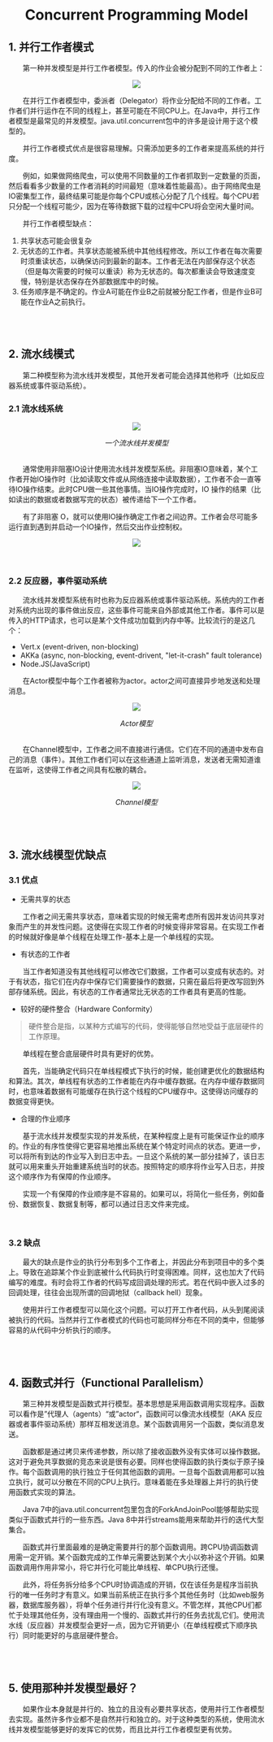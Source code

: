 # <center>Concurrent Programming Model</center>



## 1. 并行工作者模式
&#12288;&#12288;第一种并发模型是并行工作者模型。传入的作业会被分配到不同的工作者上：

<p align="center">
  <img src="./Images/pgm_model1.png"/>
</p>

&#12288;&#12288;在并行工作者模型中，委派者（Delegator）将作业分配给不同的工作者。工作者们并行运作在不同的线程上，甚至可能在不同CPU上。在Java中，并行工作者模型是最常见的并发模型。java.util.concurrent包中的许多是设计用于这个模型的。

&#12288;&#12288;并行工作者模式优点是很容易理解。只需添加更多的工作者来提高系统的并行度。

&#12288;&#12288;例如，如果做网络爬虫，可以使用不同数量的工作者抓取到一定数量的页面，然后看看多少数量的工作者消耗的时间最短（意味着性能最高）。由于网络爬虫是IO密集型工作，最终结果可能是你每个CPU或核心分配了几个线程。每个CPU若只分配一个线程可能少，因为在等待数据下载的过程中CPU将会空闲大量时间。

&#12288;&#12288;并行工作者模型缺点：
1. 共享状态可能会很复杂
2. 无状态的工作者。共享状态能被系统中其他线程修改。所以工作者在每次需要时须重读状态，以确保访问到最新的副本。工作者无法在内部保存这个状态（但是每次需要的时候可以重读）称为无状态的。每次都重读会导致速度变慢，特别是状态保存在外部数据库中的时候。
3. 任务顺序是不确定的。作业A可能在作业B之前就被分配工作者，但是作业B可能在作业A之前执行。

<br></br>



## 2. 流水线模式
&#12288;&#12288;第二种模型称为流水线并发模型，其他开发者可能会选择其他称呼（比如反应器系统或事件驱动系统）。

### 2.1 流水线系统
<p align="center">
  <img src="./Images/pgm_model2.png"/>
</p>

<center><i>一个流水线并发模型</i></center>

<br>

&#12288;&#12288;通常使用非阻塞IO设计使用流水线并发模型系统。非阻塞IO意味着，某个工作者开始IO操作时（比如读取文件或从网络连接中读取数据），工作者不会一直等待IO操作结束。此时CPU做一些其他事情。当IO操作完成时，IO 操作的结果（比如读出的数据或者数据写完的状态）被传递给下一个工作者。

&#12288;&#12288;有了非阻塞 O，就可以使用IO操作确定工作者之间边界。工作者会尽可能多运行直到遇到并启动一个IO操作，然后交出作业控制权。

<p align="center">
  <img src="./Images/pgm_model3.png"/>
</p>

<br>


### 2.2 反应器，事件驱动系统
&#12288;&#12288;流水线并发模型系统有时也称为反应器系统或事件驱动系统。系统内的工作者对系统内出现的事件做出反应，这些事件可能来自外部或其他工作者。事件可以是传入的HTTP请求，也可以是某个文件成功加载到内存中等。比较流行的是这几个：

* Vert.x (event-driven, non-blocking)
* AKKa (async, non-blocking, event-drivent, "let-it-crash" fault tolerance)
* Node.JS(JavaScript)

&#12288;&#12288;在Actor模型中每个工作者被称为actor。actor之间可直接异步地发送和处理消息。

<p align="center">
  <img src="./Images/actor1.png"/>
</p>

<center><i>Actor模型</i></center>

<br>

&#12288;&#12288;在Channel模型中，工作者之间不直接进行通信。它们在不同的通道中发布自己的消息（事件）。其他工作者们可以在这些通道上监听消息，发送者无需知道谁在监听，这使得工作者之间具有松散的耦合。

<p align="center">
  <img src="./Images/channel1.png"/>
</p>

<center><i>Channel模型</i></center>

<br></br>



## 3. 流水线模型优缺点
### 3.1 优点

* 无需共享的状态

&#12288;&#12288;工作者之间无需共享状态，意味着实现的时候无需考虑所有因并发访问共享对象而产生的并发性问题。这使得在实现工作者的时候变得非常容易。在实现工作者的时候就好像是单个线程在处理工作-基本上是一个单线程的实现。

* 有状态的工作者

&#12288;&#12288;当工作者知道没有其他线程可以修改它们数据，工作者可以变成有状态的。对于有状态，指它们在内存中保存它们需要操作的数据，只需在最后将更改写回到外部存储系统。因此，有状态的工作者通常比无状态的工作者具有更高的性能。

* 较好的硬件整合（Hardware Conformity）

> 硬件整合是指，以某种方式编写的代码，使得能够自然地受益于底层硬件的工作原理。

&#12288;&#12288;单线程在整合底层硬件时具有更好的优势。

&#12288;&#12288;首先，当能确定代码只在单线程模式下执行的时候，能创建更优化的数据结构和算法。其次，单线程有状态的工作者能在内存中缓存数据。在内存中缓存数据同时，也意味着数据有可能缓存在执行这个线程的CPU缓存中。这使得访问缓存的数据变得更快。

* 合理的作业顺序

&#12288;&#12288;基于流水线并发模型实现的并发系统，在某种程度上是有可能保证作业的顺序的。作业的有序性使得它更容易地推出系统在某个特定时间点的状态。更进一步，可以将所有到达的作业写入到日志中去。一旦这个系统的某一部分挂掉了，该日志就可以用来重头开始重建系统当时的状态。按照特定的顺序将作业写入日志，并按这个顺序作为有保障的作业顺序。

&#12288;&#12288;实现一个有保障的作业顺序是不容易的。如果可以，将简化一些任务，例如备份、数据恢复、数据复制等，都可以通过日志文件来完成。

<br>


### 3.2 缺点
&#12288;&#12288;最大的缺点是作业的执行分布到多个工作者上，并因此分布到项目中的多个类上。导致在追踪某个作业到底被什么代码执行时变得困难。同样，这也加大了代码编写的难度。有时会将工作者的代码写成回调处理的形式。若在代码中嵌入过多的回调处理，往往会出现所谓的回调地狱（callback hell）现象。

&#12288;&#12288;使用并行工作者模型可以简化这个问题。可以打开工作者代码，从头到尾阅读被执行的代码。当然并行工作者模式的代码也可能同样分布在不同的类中，但能够容易的从代码中分析执行的顺序。

<br></br>



## 4. 函数式并行（Functional Parallelism）
&#12288;&#12288;第三种并发模型是函数式并行模型。基本思想是采用函数调用实现程序。函数可以看作是”代理人（agents）“或”actor“，函数间可以像流水线模型（AKA 反应器或者事件驱动系统）那样互相发送消息。某个函数调用另一个函数，类似消息发送。

&#12288;&#12288;函数都是通过拷贝来传递参数，所以除了接收函数外没有实体可以操作数据。这对于避免共享数据的竞态来说是很有必要。同样也使得函数的执行类似于原子操作。每个函数调用的执行独立于任何其他函数的调用。一旦每个函数调用都可以独立执行，就可以分散在不同的CPU上执行。意味着能在多处理器上并行的执行使用函数式实现的算法。

&#12288;&#12288;Java 7中的java.util.concurrent包里包含的ForkAndJoinPool能够帮助实现类似于函数式并行的一些东西。Java 8中并行streams能用来帮助并行的迭代大型集合。

&#12288;&#12288;函数式并行里面最难的是确定需要并行的那个函数调用。跨CPU协调函数调用需一定开销。某个函数完成的工作单元需要达到某个大小以弥补这个开销。如果函数调用作用非常小，将它并行化可能比单线程、单CPU执行还慢。

&#12288;&#12288;此外，将任务拆分给多个CPU时协调造成的开销，仅在该任务是程序当前执行的唯一任务时才有意义。如果当前系统正在执行多个其他任务时（比如web服务器，数据库服务器），将单个任务进行并行化没有意义。不管怎样，其他CPU们都忙于处理其他任务，没有理由用一个慢的、函数式并行的任务去扰乱它们。使用流水线（反应器）并发模型会更好一点，因为它开销更小（在单线程模式下顺序执行）同时能更好的与底层硬件整合。

<br></br>



## 5. 使用那种并发模型最好？
&#12288;&#12288;如果作业本身就是并行的、独立的且没有必要共享状态，使用并行工作者模型去实现。虽然许多作业都不是自然并行和独立的。对于这种类型的系统，使用流水线并发模型能够更好的发挥它的优势，而且比并行工作者模型更有优势。
